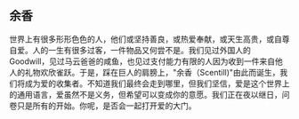 ## 余香

世界上有很多形形色色的人，他们或坚持善良，或热爱奉献，或天生高贵，或自尊自爱。人的一生有很多过客，一件物品又何尝不是。我们见过外国人的Goodwill，见过马云爸爸的咸鱼，也见过支付能力有限的人因为收到一件来自他人的礼物欢欣雀跃。于是，踩在巨人的肩膀上，"余香（Scentill)"由此而诞生，我们将成为爱的收集者。不知道我们最终会走到哪里，但我们坚信，爱是这个世界上的通用语言，爱虽然不是义务，但希望可以变成你的意愿。我们正在夜以继日，问卷只是所有的开始。你呢，是否会一起打开爱的大门。
